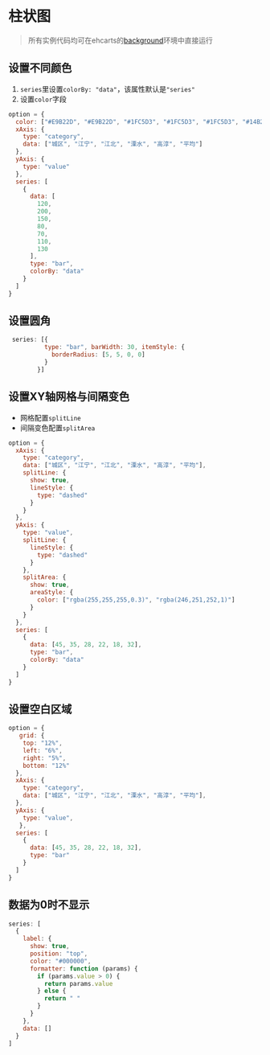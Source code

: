 # 柱状图

> 所有实例代码均可在ehcarts的[background](https://echarts.apache.org/examples/zh/editor.html)环境中直接运行

## 设置不同颜色

1. `series`里设置`colorBy: "data"`，该属性默认是`"series"`
2. 设置`color`字段

```js
option = {
  color: ["#E9B22D", "#E9B22D", "#1FC5D3", "#1FC5D3", "#1FC5D3", "#14B296"],
  xAxis: {
    type: "category",
    data: ["城区", "江宁", "江北", "溧水", "高淳", "平均"]
  },
  yAxis: {
    type: "value"
  },
  series: [
    {
      data: [
        120,
        200,
        150,
        80,
        70,
        110,
        130
      ],
      type: "bar",
      colorBy: "data"
    }
  ]
}
```

## 设置圆角

```js
 series: [{
          type: "bar", barWidth: 30, itemStyle: {
            borderRadius: [5, 5, 0, 0]
          }
        }]
```



## 设置XY轴网格与间隔变色

- 网格配置`splitLine`
- 间隔变色配置`splitArea`

```js
option = {
  xAxis: {
    type: "category",
    data: ["城区", "江宁", "江北", "溧水", "高淳", "平均"],
    splitLine: {
      show: true,
      lineStyle: {
        type: "dashed"
      }
    }
  },
  yAxis: {
    type: "value",
    splitLine: {
      lineStyle: {
        type: "dashed"
      }
    },
    splitArea: {
      show: true,
      areaStyle: {
        color: ["rgba(255,255,255,0.3)", "rgba(246,251,252,1)"]
      }
    }
  },
  series: [
    {
      data: [45, 35, 28, 22, 18, 32],
      type: "bar",
      colorBy: "data"
    }
  ]
}
```

## 设置空白区域

```js
option = {
   grid: {
    top: "12%",
    left: "6%",
    right: "5%",
    bottom: "12%"
  },
  xAxis: {
    type: "category",
    data: ["城区", "江宁", "江北", "溧水", "高淳", "平均"],
  },
  yAxis: {
    type: "value",
   },
  series: [
    {
      data: [45, 35, 28, 22, 18, 32],
      type: "bar"
    }
  ]
}
```

## 数据为0时不显示

```js
series: [
  {
    label: {
      show: true,
      position: "top",
      color: "#000000",
      formatter: function (params) {
        if (params.value > 0) {
          return params.value
        } else {
          return " "
        }
      }
    },
    data: []
  }
]
```

